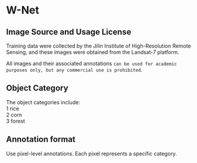 # W-Net

## Image Source and Usage License

Training data were collected by the Jilin Institute of High-Resolution Remote Sensing, and these images were obtained from the Landsat-7 platform. <br>

All images and their associated annotations `can be used for academic purposes only, but any commercial use is prohibited`.<br>

## Object Category

The object categories include:<br>
1 rice<br>
2 corn<br>
3 forest<br>

## Annotation format

Use pixel-level annotations. Each pixel represents a specific category.
